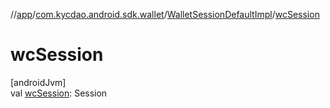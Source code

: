 //[app](../../../index.md)/[com.kycdao.android.sdk.wallet](../index.md)/[WalletSessionDefaultImpl](index.md)/[wcSession](wc-session.md)

# wcSession

[androidJvm]\
val [wcSession](wc-session.md): Session
